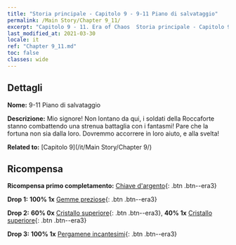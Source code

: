 ```yaml
---
title: "Storia principale - Capitolo 9 - 9-11 Piano di salvataggio"
permalink: /Main Story/Chapter 9_11/
excerpt: "Capitolo 9 - 11. Era of Chaos  Storia principale - Capitolo 9_11. 9-11 Piano di salvataggio"
last_modified_at: 2021-03-30
locale: it
ref: "Chapter 9_11.md"
toc: false
classes: wide
---
```


## Dettagli

 **Nome:** 9-11 Piano di salvataggio

 **Descrizione:** Mio signore! Non lontano da qui, i soldati della Roccaforte stanno combattendo una strenua battaglia con i fantasmi! Pare che la fortuna non sia dalla loro. Dovremmo accorrere in loro aiuto, e alla svelta!

 **Related to:** [Capitolo 9](/it/Main Story/Chapter 9/)

## Ricompensa

 **Ricompensa primo completamento:** [Chiave d'argento](/it/Items/con_693/){: .btn .btn--era3}

 **Drop 1:** **100% 1x** [Gemme preziose](/it/Items/mat_30/){: .btn .btn--era3}

 **Drop 2:** **60% 0x** [Cristallo superiore](/it/Items/mat_24/){: .btn .btn--era3}, **40% 1x** [Cristallo superiore](/it/Items/mat_24/){: .btn .btn--era3}

 **Drop 3:** **100% 1x** [Pergamene incantesimi](/it/Items/con_694/){: .btn .btn--era3}

